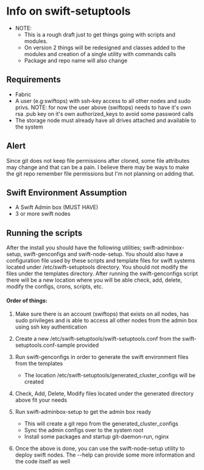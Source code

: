 Info on swift-setuptools
=========================

* NOTE:
    - This is a rough draft just to get things going with scripts and modules.
    - On version 2 things will be redesigned and classes added to the modules and creation of a single utility with commands calls
    - Package and repo name will also change

 
Requirements
---------------
* Fabric
* A user (e.g:swiftops) with ssh-key access to all other nodes and sudo privs.
  NOTE: for now the user above (swiftops) needs to have it's own rsa .pub key on it's 
  own authorized_keys to avoid some password calls 
* The storage node must already have all drives attached and available to the system


Alert
--------
Since git does not keep file permissions after cloned, some file attributes may change and that can be a pain.
I believe there may be ways to make the git repo remember file permissions but I'm not planning on adding that.


Swift Environment Assumption
-------------------------------
* A Swift Admin box (MUST HAVE)
* 3 or more swift nodes


Running the scripts
---------------------
After the install you should have the following utilities; swift-adminbox-setup, swift-genconfigs
and swift-node-setup. You should also have a configuration file used by these scripts and template
files for swift systems located under /etc/swift-setuptools directory. You should not modify the
files under the templates directory. After running the swift-genconfigs script there will be a new
location where you will be able check, add, delete, modify the configs, crons, scripts, etc.

#### Order of things:
1. Make sure there is an account (swiftops) that exists on all nodes, has sudo privileges
   and is able to access all other nodes from the admin box using ssh key authentication


2. Create a new /etc/swift-setuptools/swift-setuptools.conf from the swift-setuptools.conf-sample provided


3. Run swift-genconfigs in order to generate the swift environment files from the templates
   * The location /etc/swift-setuptools/generated_cluster_configs will be created  


4. Check, Add, Delete, Modify files located under the generated directory above fit your needs


5. Run swift-adminbox-setup to get the admin box ready
   * This will create a git repo from the generated_cluster_configs
   * Sync the admin configs over to the system root
   * Install some packages and startup git-daemon-run, nginx  


6. Once the above is done, you can use the swift-node-setup utility to deploy swift nodes.
   The --help can provide some more information and the code itself as well

